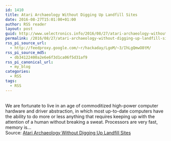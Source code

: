 ```yaml
---
id: 1410
title: Atari Archaeology Without Digging Up Landfill Sites
date: 2016-08-27T15:01:00+01:00
author: RSS reader
layout: post
guid: http://www.uelectronics.info/2016/08/27/atari-archaeology-without-digging-up-landfill-sites/
permalink: /2016/08/27/atari-archaeology-without-digging-up-landfill-sites/
rss_pi_source_url:
  - http://feedproxy.google.com/~r/hackaday/LgoM/~3/IhLgQmwO8tM/
rss_pi_source_md5:
  - db34122400a2e6e6f3d1ca06f5d31af9
rss_pi_canonical_url:
  - my_blog
categories:
  - RSS
tags:
  - RSS
---
```

&#013;  
We are fortunate to live in an age of commoditized high-power computer hardware and driver abstraction, in which most up-to-date computers have the ability to do more or less anything that requires keeping up with the attention of a human without breaking a sweat. Processors are very fast, memory is…&#013;  
Source: <a href="http://feedproxy.google.com/~r/hackaday/LgoM/~3/IhLgQmwO8tM/" target="_blank">Atari Archaeology Without Digging Up Landfill Sites</a>
